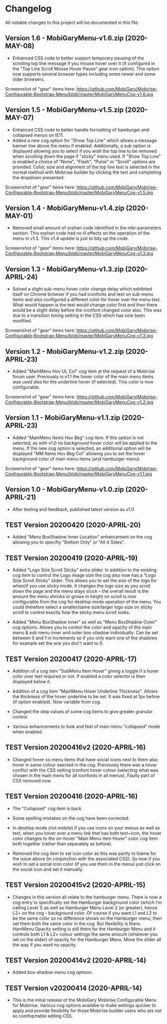 # Changelog

All notable changes to this project will be documented in this file.

## Version 1.6 - MobiGaryMenu-v1.6.zip (2020-MAY-08)

- Enhanced CSS code to better support temporary pausing of the scrolling top line message if you mouse hover over it (if configured in the "Top Line Scroll Mouse Hover Pause" gear icon option). This option now supports several browser types including some newer and some older browsers. 

Screeenshot of "gear" items here: https://github.com/MobiGary/Mobirise-Configurable-Bootstrap-Menu/blob/master/MobiGaryMenuCog-v1.6.jpg

## Version 1.5 - MobiGaryMenu-v1.5.zip (2020-MAY-07)

- Enhanced CSS code to better handle formatting of hamburger and collapsed menus on IE11. 
- Added a new cog option for "Show Top Line" which allows a message banner line above the menu if enabled. Additionally, a sub option is displayed allowing you to select if you wish the top line to be removed when scrolling down the page if "sticky" menu used. If "Show Top Line" is enabled a choice of "None", "Flash", "Pulse" or "Scroll" options are provided. Color, size and alignment of the top line text is selected in the normal method with Mobirise builder by clicking the text and completing the dropdown presented.

Screeenshot of "gear" items here: https://github.com/MobiGary/Mobirise-Configurable-Bootstrap-Menu/blob/master/MobiGaryMenuCog-v1.5.jpg

## Version 1.4 - MobiGaryMenu-v1.4.zip (2020-MAY-01)

- Removed small amount of orphan code identified in the mbr-parameters section. This orphan code had no ill effects on the operation of the menu in v1.3. This v1.4 update is just to tidy up the code.

Screeenshot of "gear" items here: https://github.com/MobiGary/Mobirise-Configurable-Bootstrap-Menu/blob/master/MobiGaryMenuCog-v1.3.jpg

## Version 1.3 - MobiGaryMenu-v1.3.zip (2020-APRIL-24)

- Solved a slight sub-menu hover color change delay which exhibited itself on Chrome browser if you had iconfonts and text on sub-menu items and also configured a different color for hover over the menu text. What would happen is the text would change color first and then there would be a slight delay before the iconfont changed color also. This was due to a transition timing setting in the CSS which has now been modified.

Screeenshot of "gear" items here: https://github.com/MobiGary/Mobirise-Configurable-Bootstrap-Menu/blob/master/MobiGaryMenuCog-v1.3.jpg

## Version 1.2 - MobiGaryMenu-v1.2.zip (2020-APRIL-23)

- Added "MainMenu Hov UL Col" cog item at the request of a Mobirise forum user. Previously in v1.1 the hover color of the main menu items was used also for the underline hover (if selected). This color is now configurable.

Screeenshot of "gear" items here: https://github.com/MobiGary/Mobirise-Configurable-Bootstrap-Menu/blob/master/MobiGaryMenuCog-v1.2.jpg

## Version 1.1 - MobiGaryMenu-v1.1.zip (2020-APRIL-23)

- Added "MainMenu Items Hov Bkg" cog item. If this option is not selected, as with v1.0 no background hover color will be applied to the menu. If the new cog option is selected, an additional option will be displayed "MM Items Hov Bkg Col" allowing you to set the hover background color of main menu items (and hamburger menu).

Screeenshot of "gear" items here: https://github.com/MobiGary/Mobirise-Configurable-Bootstrap-Menu/blob/master/MobiGaryMenuCog-v1.1.jpg

## Version 1.0 - MobiGaryMenu-v1.0.zip (2020-APRIL-21)

- After testing and feedback, published latest version as v1.0

## TEST Version 20200420 (2020-APRIL-20)

- Added "Menu BoxShadow Inner Location" enhancement on the cog allowing you to specifiy "Bottom Only" or "All 4 Sides".

## TEST Version 20200419 (2020-APRIL-19)

- Added "Logo Size Scroll Sticky" extra slider. In addition to the existing cog item to control the Logo image size the cog also now has a “Logo Size Scroll Sticky” slider. This allows you to set the size of the logo for when/if you use sticky mode. It changes the logo size as you scroll down the page and the menu stays stuck – the overall result is the amount the menu shrinks or grows in height on scroll is now configurable from the cog for desktop mode operation of the menu. You could therefore select a smaller/same size/larger logo size on sticky scroll to control exactly how the sticky menu scroll looks. 

- Added "Menu BoxShadow Inner" as well as "Menu BoxShadow Outer" cog options. Allows you to control the color and opacity of the main menu & sub menu inner and outer box-shadow individually. Can be set between 0 and 1 in increments so if you only want one of the shadows for example set the one you don't want to 0. 

## TEST Version 20200417 (2020-APRIL-17)

- Addition of a cog item "SubMenu Item Hover" giving a toggle if a hover color over text required or not. If enabled a color selector is then displayed below it.

- Addition of a cog item "MainMenu Hover Underline Thickness". Allows the thickness of the hover underline to be set. It was fixed at 1px before (if option enabled). Now variable from cog.

- Changed the step values of some cog items to give greater granular control.

- Various enhancements to look and feel of main menu "collapsed" mode when enabled.

## TEST Version 20200416v2 (2020-APRIL-16)

- Changed hover so menu items that have social icons next to them also hover in same colour seected in the cog. Previously there was a hover conflict with the CSS setting iconfont hover colour (selecting what was chosen in the main menu for all iconfonts in all menus). Faulty part of CSS removed now.

## TEST Version 20200416 (2020-APRIL-16)

- The "Collapsed" cog item is back.

- Some spelling mistakes on the cog have been corrected.

- In desktop mode (not mobile) if you use icons on your menus as well as text, when you hover over a menu link that has both text+icon, the hover color changes to the on-hover "Main Menu Item Hover" color cog item both together (rather than separately as before).

- Removed the cog item to set icon color as this was partly to blame for the issue above (in conjunction with the associated CSS). So now if you wish to set a social icon color (if you use them in the menu) just click on the social icon and set it manually.


## TEST Version 20200415v2 (2020-APRIL-15)

 - Changes in this version all relate to the hamburger menu. There is now a cog entry to specifically set the Hamburger background color (which i'm calling Level 1) as well as Hamburger Menu Level 2 (or greater), hence L2+ on the cog - background color. Of course if you want L1 and L2 to be the same color so no difference shows on the Hamburger menu, then set them both the same color in the cog. But flexibility is there. HamMenu Opacity setting is still there for the Hamburger Menu and it controls both L1 & L2+ colour settings the same amount (whatever you set on the slider) of opacity for the Hamburger Menu. Move the slider all the way if you want no opacity.

## TEST Version 20200414v2 (2020-APRIL-14)

- Added box-shadow menu cog optioon.

## TEST Version v20200414 (2020-APRIL-14)

- This is the initial release of the MobiGary Mobirise Configurable Menu for Mobirise. Various cog options availabe to make settings quicker to apply and provide flexibility for those Mobirise builder users who are not so comfoprtable editing CSS.


